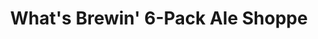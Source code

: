 ---
title: "What's Brewin' 6-Pack Ale Shoppe"
url: /old-forge/whats-brewin-6-pack-ale-shoppe/
shop: alcohol
---